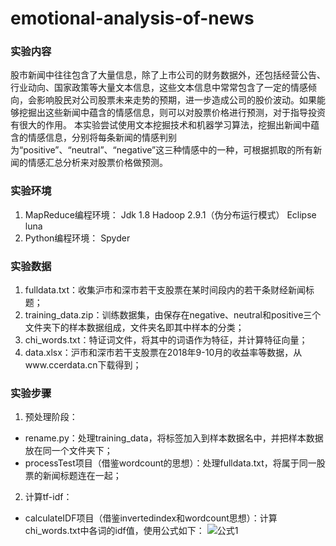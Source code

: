 # emotional-analysis-of-news

### 实验内容
股市新闻中往往包含了大量信息，除了上市公司的财务数据外，还包括经营公告、行业动向、国家政策等大量文本信息，这些文本信息中常常包含了一定的情感倾向，会影响股民对公司股票未来走势的预期，进一步造成公司的股价波动。如果能够挖掘出这些新闻中蕴含的情感信息，则可以对股票价格进行预测，对于指导投资有很大的作用。
本实验尝试使用文本挖掘技术和机器学习算法，挖掘出新闻中蕴含的情感信息，分别将每条新闻的情感判别为“positive”、“neutral”、“negative”这三种情感中的一种，可根据抓取的所有新闻的情感汇总分析来对股票价格做预测。

### 实验环境
1. MapReduce编程环境：
Jdk 1.8
Hadoop 2.9.1（伪分布运行模式）
Eclipse luna
2. Python编程环境：
Spyder

### 实验数据
1. fulldata.txt：收集沪市和深市若干支股票在某时间段内的若干条财经新闻标题；
2. training_data.zip：训练数据集，由保存在negative、neutral和positive三个文件夹下的样本数据组成，文件夹名即其中样本的分类；
3. chi_words.txt：特证词文件，将其中的词语作为特征，并计算特征向量；
4. data.xlsx：沪市和深市若干支股票在2018年9-10月的收益率等数据，从www.ccerdata.cn下载得到；

### 实验步骤
1. 预处理阶段：
- rename.py：处理training_data，将标签加入到样本数据名中，并把样本数据放在同一个文件夹下；
- processTest项目（借鉴wordcount的思想）：处理fulldata.txt，将属于同一股票的新闻标题连在一起；
2. 计算tf-idf：
- calculateIDF项目（借鉴invertedindex和wordcount思想）：计算chi_words.txt中各词的idf值，使用公式如下：
![公式1]()
